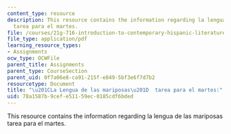 ```yaml
---
content_type: resource
description: This resource contains the information regarding la lengua de las mariposas
  tarea para el martes.
file: /courses/21g-716-introduction-to-contemporary-hispanic-literature-spring-2005/78a1587b9cefe51159ec0185cdf6bded_MIT21G_716S05_rivas_quest.pdf
file_type: application/pdf
learning_resource_types:
- Assignments
ocw_type: OCWFile
parent_title: Assignments
parent_type: CourseSection
parent_uid: 0f7a06e8-ca91-215f-e849-5bf3e6f7d7b2
resourcetype: Document
title: "\u201CLa Lengua de las mariposas\u201D  tarea para el martes:"
uid: 78a1587b-9cef-e511-59ec-0185cdf6bded
---
```

This resource contains the information regarding la lengua de las mariposas tarea para el martes.

